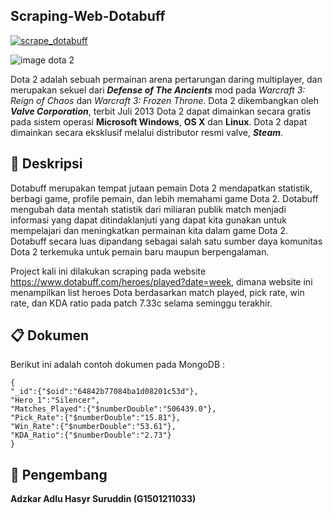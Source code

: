 ## Scraping-Web-Dotabuff
[![scrape_dotabuff](https://github.com/adzkaradlu/Scraping-Web-Dotabuff/actions/workflows/main.yml/badge.svg)](https://github.com/adzkaradlu/Scraping-Web-Dotabuff/actions/workflows/main.yml)

![image dota 2](https://cdn.akamai.steamstatic.com/steam/apps/570/capsule_616x353.jpg?t=1682639497)

Dota 2 adalah sebuah permainan arena pertarungan daring multiplayer, dan merupakan sekuel dari **_Defense of The Ancients_** mod pada _Warcraft 3: Reign of Chaos_ dan _Warcraft 3: Frozen Throne_. Dota 2 dikembangkan oleh **_Valve Corporation_**, terbit Juli 2013 Dota 2 dapat dimainkan secara gratis pada sistem operasi **Microsoft Windows**, **OS X** dan **Linux**. Dota 2 dapat dimainkan secara eksklusif melalui distributor resmi valve, **_Steam_**. 

## :blue_book: **Deskripsi**
Dotabuff merupakan tempat jutaan pemain Dota 2 mendapatkan statistik, berbagi game, profile pemain, dan lebih memahami game Dota 2. Dotabuff mengubah data mentah statistik dari miliaran publik match menjadi informasi yang dapat ditindaklanjuti yang dapat kita gunakan untuk mempelajari dan meningkatkan permainan kita dalam game Dota 2. Dotabuff secara luas dipandang sebagai salah satu sumber daya komunitas Dota 2 terkemuka untuk pemain baru maupun berpengalaman.

Project kali ini dilakukan scraping pada website https://www.dotabuff.com/heroes/played?date=week, dimana website ini menampilkan list heroes Dota berdasarkan match played, pick rate, win rate, dan KDA ratio  pada patch 7.33c selama seminggu terakhir. 

## :clipboard: **Dokumen**
Berikut ini adalah contoh dokumen pada MongoDB :

```
{
"_id":{"$oid":"64842b77084ba1d08201c53d"},
"Hero_1":"Silencer",
"Matches_Played":{"$numberDouble":"506439.0"},
"Pick_Rate":{"$numberDouble":"15.81"},
"Win_Rate":{"$numberDouble":"53.61"},
"KDA_Ratio":{"$numberDouble":"2.73"}
}
```

## :walking: **Pengembang**
**Adzkar Adlu Hasyr Suruddin (G1501211033)**
